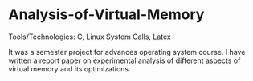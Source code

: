 # Analysis-of-Virtual-Memory

Tools/Technologies: C, Linux System Calls, Latex

It was a semester project for advances operating system course. I have written a report paper
on experimental analysis of different aspects of virtual memory and its optimizations.
